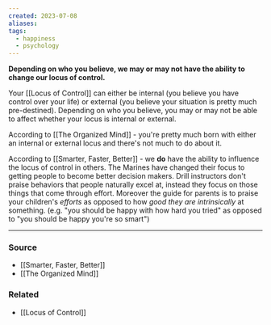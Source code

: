 ```yaml
---
created: 2023-07-08
aliases: 
tags:
  - happiness
  - psychology
---
```

**Depending on who you believe, we may or may not have the ability to change our locus of control.**

Your [[Locus of Control]] can either be internal (you believe you have control over your life) or external (you believe your situation is pretty much pre-destined). Depending on who you believe, you may or may not be able to affect whether your locus is internal or external.

According to [[The Organized Mind]] - you're pretty much born with either an internal or external locus and there's not much to do about it.

According to [[Smarter, Faster, Better]] - we **do** have the ability to influence the locus of control in others. The Marines have changed their focus to getting people to become better decision makers. Drill instructors don't praise behaviors that people naturally excel at, instead they focus on those things that come through effort. Moreover the guide for parents is to praise your children's *efforts* as opposed to how *good they are intrinsically* at something. (e.g. "you should be happy with how hard you tried" as opposed to "you should be happy you're so smart")

---

### Source
- [[Smarter, Faster, Better]]
- [[The Organized Mind]]

### Related
- [[Locus of Control]]